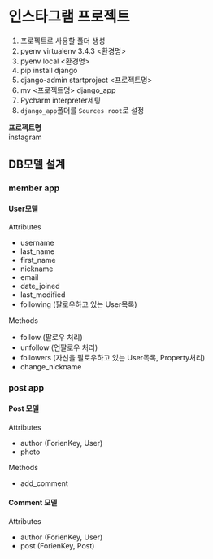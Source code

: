 # 인스타그램 프로젝트

1. 프로젝트로 사용할 폴더 생성
2. pyenv virtualenv 3.4.3 <환경명>
3. pyenv local <환경명>
4. pip install django
5. django-admin startproject <프로젝트명>
6. mv <프로젝트명> django_app
7. Pycharm interpreter세팅
8. `django_app`폴더를 `Sources root`로 설정

**프로젝트명**  
instagram

## DB모델 설계

### member app

#### User모델

Attributes

- username
- last_name
- first_name
- nickname
- email
- date_joined
- last_modified
- following (팔로우하고 있는 User목록)

Methods

- follow (팔로우 처리)
- unfollow (언팔로우 처리)
- followers (자신을 팔로우하고 있는 User목록, Property처리)
- change_nickname

### post app

#### Post 모델

Attributes

- author (ForienKey, User)
- photo

Methods

- add_comment


#### Comment 모델

Attributes

- author (ForienKey, User)
- post (ForienKey, Post)